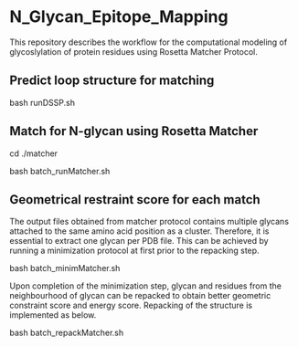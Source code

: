 # N_Glycan_Epitope_Mapping

This repository describes the workflow for the computational modeling of glycoslylation of protein residues using Rosetta Matcher Protocol. 

## Predict loop structure for matching

bash runDSSP.sh

## Match for N-glycan using Rosetta Matcher

cd ./matcher

bash batch_runMatcher.sh

## Geometrical restraint score for each match

The output files obtained from matcher protocol contains multiple glycans attached to the same amino acid position as a cluster. Therefore, it is essential to extract one glycan per PDB file. This can be achieved by running a minimization protocol at first prior to the repacking step. 

bash batch_minimMatcher.sh

Upon completion of the minimization step, glycan and residues from the neighbourhood of glycan can be repacked to obtain better geometric constraint score and energy score. Repacking of the structure is implemented as below.

bash batch_repackMatcher.sh
